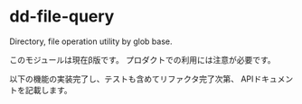 # dd-file-query
Directory, file operation utility by glob base.

このモジュールは現在β版です。
プロダクトでの利用には注意が必要です。

以下の機能の実装完了し、テストも含めてリファクタ完了次第、
APIドキュメントを記載します。
